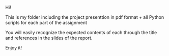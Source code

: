 Hi!

This is my  folder  including the project presenttion in pdf format + all Python scripts for each part of the assignment

You will easily recognize the expected contents of each through the title and references in the slides of the report.

Enjoy it!
